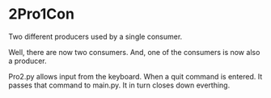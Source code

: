 # 2Pro1Con
Two different producers used by a single consumer.

Well, there are now two consumers.  And, one of the consumers is now also a producer.

Pro2.py allows input from the keyboard.  When a quit command is entered.  It passes
that command to main.py.  It in turn closes down everthing.
